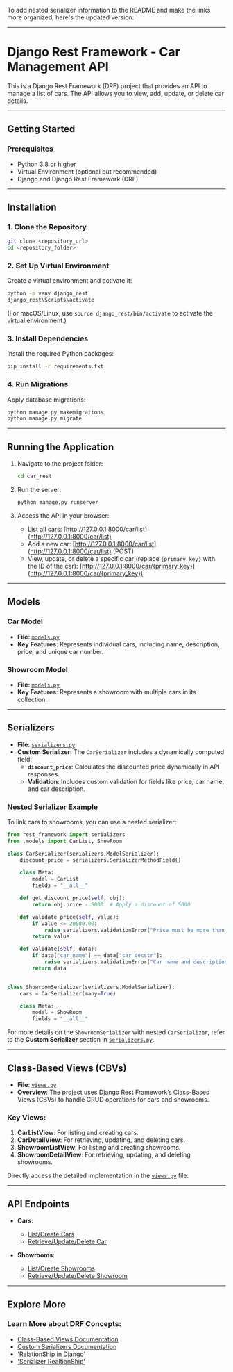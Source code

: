 To add nested serializer information to the README and make the links more organized, here's the updated version:

---

# Django Rest Framework - Car Management API

This is a Django Rest Framework (DRF) project that provides an API to manage a list of cars. The API allows you to view, add, update, or delete car details.

---

## Getting Started

### Prerequisites
- Python 3.8 or higher
- Virtual Environment (optional but recommended)
- Django and Django Rest Framework (DRF)

---

## Installation

### 1. Clone the Repository
```bash
git clone <repository_url>
cd <repository_folder>
```

### 2. Set Up Virtual Environment
Create a virtual environment and activate it:
```bash
python -m venv django_rest
django_rest\Scripts\activate
```
(For macOS/Linux, use `source django_rest/bin/activate` to activate the virtual environment.)

### 3. Install Dependencies
Install the required Python packages:
```bash
pip install -r requirements.txt
```

### 4. Run Migrations
Apply database migrations:
```bash
python manage.py makemigrations
python manage.py migrate
```

---

## Running the Application

1. Navigate to the project folder:
    ```bash
    cd car_rest
    ```

2. Run the server:
    ```bash
    python manage.py runserver
    ```

3. Access the API in your browser:
    - List all cars: [http://127.0.0.1:8000/car/list](http://127.0.0.1:8000/car/list)
    - Add a new car: [http://127.0.0.1:8000/car/list](http://127.0.0.1:8000/car/list) (POST)
    - View, update, or delete a specific car (replace `{primary_key}` with the ID of the car):
      [http://127.0.0.1:8000/car/{primary_key}](http://127.0.0.1:8000/car/{primary_key})

---

## Models

### Car Model
- **File**: [`models.py`](#models)  
- **Key Features**: Represents individual cars, including name, description, price, and unique car number.

### Showroom Model
- **File**: [`models.py`](#models)  
- **Key Features**: Represents a showroom with multiple cars in its collection.

---

## Serializers

- **File**: [`serializers.py`](#serializers)
- **Custom Serializer**: The `CarSerializer` includes a dynamically computed field:
  - **`discount_price`**: Calculates the discounted price dynamically in API responses.
  - **Validation**: Includes custom validation for fields like price, car name, and car description.

### Nested Serializer Example
To link cars to showrooms, you can use a nested serializer:

```python
from rest_framework import serializers
from .models import CarList, ShowRoom

class CarSerializer(serializers.ModelSerializer):
    discount_price = serializers.SerializerMethodField()

    class Meta:
        model = CarList
        fields = "__all__"

    def get_discount_price(self, obj):
        return obj.price - 5000  # Apply a discount of 5000

    def validate_price(self, value):
        if value <= 20000.00:
            raise serializers.ValidationError("Price must be more than 20,000.")
        return value

    def validate(self, data):
        if data["car_name"] == data["car_decstr"]:
            raise serializers.ValidationError("Car name and description cannot be the same.")
        return data


class ShowroomSerializer(serializers.ModelSerializer):
    cars = CarSerializer(many=True)

    class Meta:
        model = ShowRoom
        fields = "__all__"
```

For more details on the `ShowroomSerializer` with nested `CarSerializer`, refer to the **Custom Serializer** section in [`serializers.py`](#serializers).

---

## Class-Based Views (CBVs)

- **File**: [`views.py`](#views)  
- **Overview**: The project uses Django Rest Framework’s Class-Based Views (CBVs) to handle CRUD operations for cars and showrooms.

### Key Views:
1. **CarListView**: For listing and creating cars.
2. **CarDetailView**: For retrieving, updating, and deleting cars.
3. **ShowroomListView**: For listing and creating showrooms.
4. **ShowroomDetailView**: For retrieving, updating, and deleting showrooms.

Directly access the detailed implementation in the [`views.py`](#views) file.

---

## API Endpoints

- **Cars**:
  - [List/Create Cars](http://127.0.0.1:8000/car/list)
  - [Retrieve/Update/Delete Car](http://127.0.0.1:8000/car/{pk})

- **Showrooms**:
  - [List/Create Showrooms](http://127.0.0.1:8000/car/showroom)
  - [Retrieve/Update/Delete Showroom](http://127.0.0.1:8000/car/showroom/{pk})

---

## Explore More

### Learn More about DRF Concepts:
- [Class-Based Views Documentation](https://www.django-rest-framework.org/api-guide/generic-views/)
- [Custom Serializers Documentation](https://www.django-rest-framework.org/api-guide/serializers/#serializer-fields)
- ['RelationShip in Django'](https://docs.djangoproject.com/en/5.1/topics/db/examples/)
- ['Serizlizer RealtionShip'](https://www.django-rest-framework.org/api-guide/relations/)